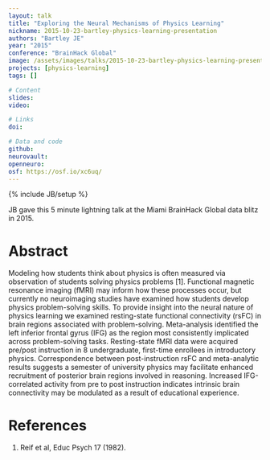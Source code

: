 ```yaml
---
layout: talk
title: "Exploring the Neural Mechanisms of Physics Learning"
nickname: 2015-10-23-bartley-physics-learning-presentation
authors: "Bartley JE"
year: "2015"
conference: "BrainHack Global"
image: /assets/images/talks/2015-10-23-bartley-physics-learning-presentation.png
projects: [physics-learning]
tags: []

# Content
slides:
video:

# Links
doi:

# Data and code
github:
neurovault:
openneuro:
osf: https://osf.io/xc6uq/
---
```

{% include JB/setup %}

JB gave this 5 minute lightning talk at the Miami BrainHack Global data blitz in 2015.

# Abstract
Modeling how students think about physics is often measured via observation of students solving physics problems [1]. Functional magnetic resonance imaging (fMRI) may inform how these processes occur, but currently no neuroimaging studies have examined how students develop physics problem-solving skills. To provide insight into the neural nature of physics learning we examined resting-state functional connectivity (rsFC) in brain regions associated with problem-solving. Meta-analysis identified the left inferior frontal gyrus (IFG) as the region most consistently implicated across problem-solving tasks. Resting-state fMRI data were acquired pre/post instruction in 8 undergraduate, first-time enrollees in introductory physics. Correspondence between post-instruction rsFC and meta-analytic results suggests a semester of university physics may facilitate enhanced recruitment of posterior brain regions involved in reasoning. Increased IFG-correlated activity from pre to post instruction indicates intrinsic brain connectivity may be modulated as a result of educational experience.

# References
1. Reif et al, Educ Psych 17 (1982).
